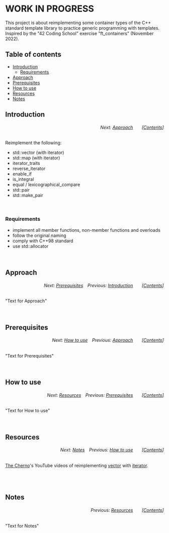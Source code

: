 # WORK IN PROGRESS
This project is about reimplementing some container types of the C++ standard template library to practice generic programming with templates. Inspired by the "42 Coding School" exercise "ft_containers" (November 2022).
</br>

## Table of contents
* [Introduction](#introduction)
  * [Requirements](#requirements)
* [Approach](#approach)
* [Prerequisites](#prerequisites)
* [How to use](#how-to-use)
* [Resources](#resources)
* [Notes](#notes)

## Introduction
###### <p align="right">Next: [Approach](#approach)&emsp;&emsp;[[Contents](#table-of-contents)]</p>
Reimplement the following:
* std::vector (with iterator)
* std::map (with iterator)
* iterator_traits
* reverse_iterator
* enable_if
* is_integral
* equal / lexicographical_compare
* std::pair
* std::make_pair
</br></br></br>

### Requirements
* implement all member functions, non-member functions and overloads
* follow the original naming
* comply with C++98 standard
* use std::allocator
</br></br></br>

## Approach
###### <p align="right">Next: [Prerequisites](#prerequisites)&emsp;Previous: [Introduction](#introduction)&emsp;&emsp;[[Contents](#table-of-contents)]</p>
"Text for Approach"
</br></br></br>

## Prerequisites
###### <p align="right">Next: [How to use](#how-to-use)&emsp;Previous: [Approach](#approach)&emsp;&emsp;[[Contents](#table-of-contents)]</p>
"Text for Prerequisites"
</br></br></br>

## How to use
###### <p align="right">Next: [Resources](#resources)&emsp;Previous: [Prerequisites](#prerequisites)&emsp;&emsp;[[Contents](#table-of-contents)]</p>
"Text for How to use"
</br></br></br>

## Resources
###### <p align="right">Next: [Notes](#notes)&emsp;Previous: [How to use](#how-to-use)&emsp;&emsp;[[Contents](#table-of-contents)]</p>
[The Cherno](https://www.youtube.com/c/TheChernoProject)'s YouTube videos of reimplementing [vector](https://www.youtube.com/watch?v=ryRf4Jh_YC0) with [iterator](https://www.youtube.com/watch?v=F9eDv-YIOQ0).</br>
</br></br></br>

## Notes
###### <p align="right">Previous: [Resources](#resources)&emsp;&emsp;[[Contents](#table-of-contents)]</p>
"Text for Notes"
</br></br></br>

